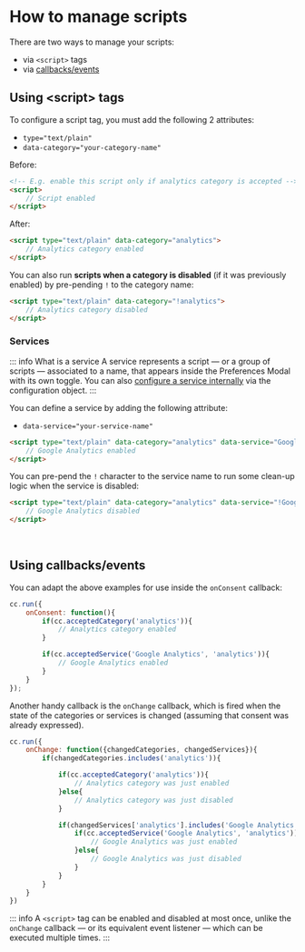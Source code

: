 # How to manage scripts
There are two ways to manage your scripts:

- via `<script>` tags
- via [callbacks/events](/advanced/callbacks-events)

## Using &lt;script&gt; tags
To configure a script tag, you must add the following 2 attributes:

- `type="text/plain"`
- `data-category="your-category-name"`

Before:
```html
<!-- E.g. enable this script only if analytics category is accepted -->
<script>
    // Script enabled
</script>
```

After:
```html
<script type="text/plain" data-category="analytics">
    // Analytics category enabled
</script>
```

You can also run **scripts when a category is disabled** (if it was previously enabled) by pre-pending `!` to the category name:

```html
<script type="text/plain" data-category="!analytics">
    // Analytics category disabled
</script>
```

### Services
::: info What is a service
A service represents a script — or a group of scripts — associated to a name, that appears inside the Preferences Modal with its own toggle. You can also [configure a service internally](/reference/configuration-reference.html#category-services) via the configuration object.
:::

You can define a service by adding the following attribute:
- `data-service="your-service-name"`

```html
<script type="text/plain" data-category="analytics" data-service="Google Analytics">
    // Google Analytics enabled
</script>
```

You can pre-pend the `!` character to the service name to run some clean-up logic when the service is disabled:
```html
<script type="text/plain" data-category="analytics" data-service="!Google Analytics">
    // Google Analytics disabled
</script>
```
<br>

## Using callbacks/events
You can adapt the above examples for use inside the `onConsent` callback:
```javascript
cc.run({
    onConsent: function(){
        if(cc.acceptedCategory('analytics')){
            // Analytics category enabled
        }

        if(cc.acceptedService('Google Analytics', 'analytics')){
            // Google Analytics enabled
        }
    }
});
```

Another handy callback is the `onChange` callback, which is fired when the state of the categories or services is changed (assuming that consent was already expressed).

```javascript
cc.run({
    onChange: function({changedCategories, changedServices}){
        if(changedCategories.includes('analytics')){

            if(cc.acceptedCategory('analytics')){
                // Analytics category was just enabled
            }else{
                // Analytics category was just disabled
            }

            if(changedServices['analytics'].includes('Google Analytics')){
                if(cc.acceptedService('Google Analytics', 'analytics')){
                    // Google Analytics was just enabled
                }else{
                    // Google Analytics was just disabled
                }
            }
        }
    }
})
```


::: info
A `<script>` tag can be enabled and disabled at most once, unlike the `onChange` callback — or its equivalent event listener — which can be executed multiple times.
:::